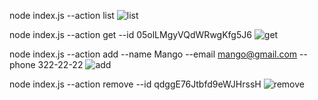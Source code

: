 node index.js --action list
![list](https://user-images.githubusercontent.com/110409915/236349482-87e11b06-2609-4229-834e-a4a9880439d9.png)

node index.js --action get --id 05olLMgyVQdWRwgKfg5J6
![get](https://user-images.githubusercontent.com/110409915/236349585-4d085b7e-b548-4998-aa62-d3d212dd5716.png)

node index.js --action add --name Mango --email mango@gmail.com --phone 322-22-22
![add](https://user-images.githubusercontent.com/110409915/236349592-3f415c0f-07ee-4027-b073-3d73c78e4cce.png)

node index.js --action remove --id qdggE76Jtbfd9eWJHrssH
![remove](https://user-images.githubusercontent.com/110409915/236349602-52ee83ed-f5c8-483a-84be-f5b629408166.png)
